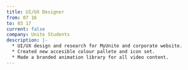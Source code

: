 ```yaml
---
title: UI/UX Designer
from: 07 16
to: 03 17
current: false
company: Unite Students
description: |-
  * UI/UX design and research for MyUnite and corporate website.
  * Created new accesible colour pallete and icon set.
  * Made a branded animation library for all video content.
---
```


